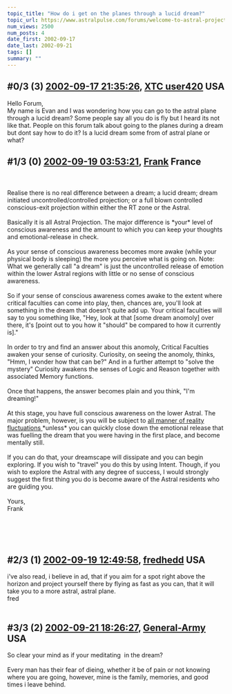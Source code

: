 ```yaml
---
topic_title: "How do i get on the planes through a lucid dream?"
topic_url: https://www.astralpulse.com/forums/welcome-to-astral-projection-experiences!/how-do-i-get-on-the-planes-through-a-lucid-dream
num_views: 2500
num_posts: 4
date_first: 2002-09-17
date_last: 2002-09-21
tags: []
summary: ""
---
```


## \#0/3 (3) [2002-09-17 21:35:26](https://www.astralpulse.com/forums/index.php?msg=117691), [XTC user420](https://www.astralpulse.com/forums/profile/?u=887) USA ##
<section>
Hello Forum,
<br>
My name is Evan and I was wondering how you can go to the astral plane through a lucid dream? Some people say all you do is fly but I heard its not like that. People on this forum talk about going to the planes during a dream but dont say how to do it? Is a lucid dream some from of astral plane or what?
</section>

## \#1/3 (0) [2002-09-19 03:53:21](https://www.astralpulse.com/forums/index.php?msg=12848), [Frank](https://www.astralpulse.com/forums/profile/?u=359) France ##
<section>
<br>
<br>
Realise there is no real difference between a dream; a lucid dream; dream initiated uncontrolled/controlled projection; or a full blown controlled conscious-exit projection within either the RT zone or the Astral.
<br>
<br>
Basically it is all Astral Projection. The major difference is *your* level of conscious awareness and the amount to which you can keep your thoughts and emotional-release in check.
<br>
<br>
As your sense of conscious awareness becomes more awake (while your physical body is sleeping) the more you perceive what is going on. Note: What we generally call "a dream" is just the uncontrolled release of emotion within the lower Astral regions with little or no sense of conscious awareness.
<br>
<br>
So if your sense of conscious awareness comes awake to the extent where critical faculties can come into play, then, chances are, you'll look at something in the dream that doesn't quite add up. Your critical faculties will say to you something like, "Hey, look at that [some dream anomoly] over there, it's [point out to you how it "should" be compared to how it currently is]."
<br>
<br>
In order to try and find an answer about this anomoly, Critical Faculties awaken your sense of curiosity. Curiosity, on seeing the anomoly, thinks, "Hmm, I wonder how that can be?" And in a further attempt to "solve the mystery" Curiosity awakens the senses of Logic and Reason together with associated Memory functions.
<br>
<br>
Once that happens, the answer becomes plain and you think, "I'm dreaming!"
<br>
<br>
At this stage, you have full conscious awareness on the lower Astral. The major problem, however, is you will be subject to
<u>
 all manner of reality fluctuations
</u>
*unless* you can quickly close down the emotional release that was fuelling the dream that you were having in the first place, and become mentally still.
<br>
<br>
If you can do that, your dreamscape will dissipate and you can begin exploring. If you wish to "travel" you do this by using Intent. Though, if you wish to explore the Astral with any degree of success, I would strongly suggest the first thing you do is become aware of the Astral residents who are guiding you.
<br>
<br>
Yours,
<br>
Frank
<br>
<br>
<br>
<br>
<br>
</section>

## \#2/3 (1) [2002-09-19 12:49:58](https://www.astralpulse.com/forums/index.php?msg=12876), [fredhedd](https://www.astralpulse.com/forums/profile/?u=692) USA ##
<section>
i've also read, i believe in ad, that if you aim for a spot right above the horizon and project yourself there by flying as fast as you can, that it will take you to a more astral, astral plane.
<br>
fred
<br>
<br>
</section>

## \#3/3 (2) [2002-09-21 18:26:27](https://www.astralpulse.com/forums/index.php?msg=13034), [General-Army](https://www.astralpulse.com/forums/profile/?u=997) USA ##
<section>
So clear your mind as if your meditating  in the dream?
<br>
<br>
Every man has their fear of dieing, whether it be of pain or not knowing where you are going, however, mine is the family, memories, and good times i leave behind.
</section>